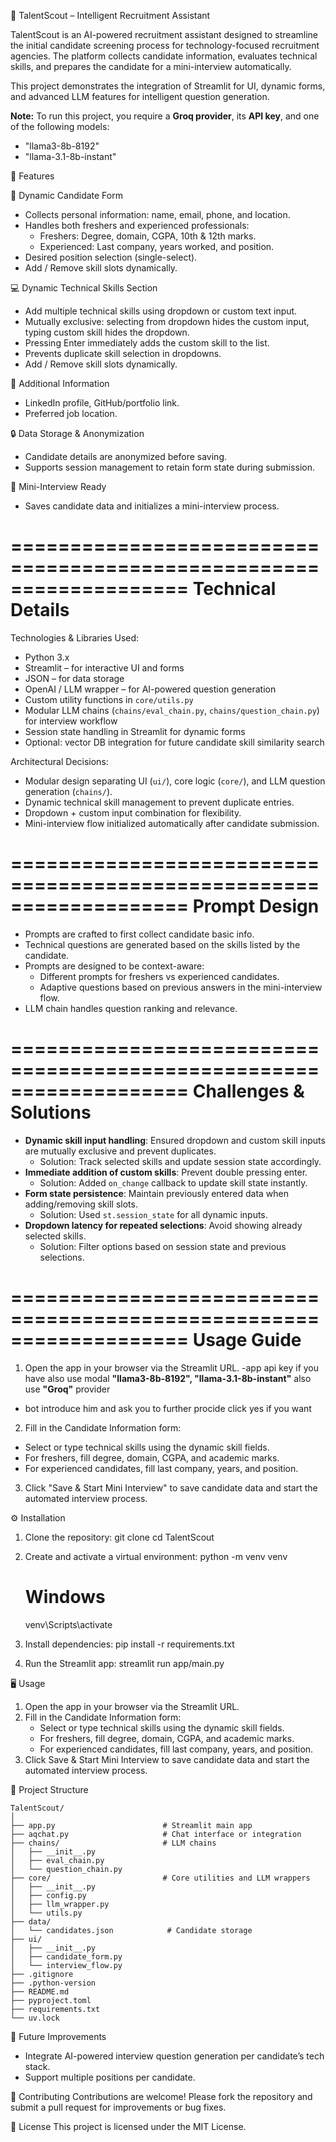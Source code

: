 🚀 TalentScout – Intelligent Recruitment Assistant

TalentScout is an AI-powered recruitment assistant designed to streamline the initial candidate screening process for technology-focused recruitment agencies. The platform collects candidate information, evaluates technical skills, and prepares the candidate for a mini-interview automatically.

This project demonstrates the integration of Streamlit for UI, dynamic forms, and advanced LLM features for intelligent question generation.

**Note:** To run this project, you require a **Groq provider**, its **API key**, and one of the following models:  
- "llama3-8b-8192"  
- "llama-3.1-8b-instant"

🌟 Features

📝 Dynamic Candidate Form
- Collects personal information: name, email, phone, and location.
- Handles both freshers and experienced professionals:
  - Freshers: Degree, domain, CGPA, 10th & 12th marks.
  - Experienced: Last company, years worked, and position.
- Desired position selection (single-select).
- Add / Remove skill slots dynamically.

💻 Dynamic Technical Skills Section
- Add multiple technical skills using dropdown or custom text input.
- Mutually exclusive: selecting from dropdown hides the custom input, typing custom skill hides the dropdown.
- Pressing Enter immediately adds the custom skill to the list.
- Prevents duplicate skill selection in dropdowns.
- Add / Remove skill slots dynamically.

📎 Additional Information
- LinkedIn profile, GitHub/portfolio link.
- Preferred job location.

🔒 Data Storage & Anonymization
- Candidate details are anonymized before saving.
- Supports session management to retain form state during submission.

🎯 Mini-Interview Ready
- Saves candidate data and initializes a mini-interview process.

===================================================================
Technical Details
===================================================================
Technologies & Libraries Used:
- Python 3.x
- Streamlit – for interactive UI and forms
- JSON – for data storage
- OpenAI / LLM wrapper – for AI-powered question generation
- Custom utility functions in `core/utils.py`
- Modular LLM chains (`chains/eval_chain.py`, `chains/question_chain.py`) for interview workflow
- Session state handling in Streamlit for dynamic forms
- Optional: vector DB integration for future candidate skill similarity search

Architectural Decisions:
- Modular design separating UI (`ui/`), core logic (`core/`), and LLM question generation (`chains/`).
- Dynamic technical skill management to prevent duplicate entries.
- Dropdown + custom input combination for flexibility.
- Mini-interview flow initialized automatically after candidate submission.

===================================================================
Prompt Design
===================================================================
- Prompts are crafted to first collect candidate basic info.
- Technical questions are generated based on the skills listed by the candidate.
- Prompts are designed to be context-aware:
  - Different prompts for freshers vs experienced candidates.
  - Adaptive questions based on previous answers in the mini-interview flow.
- LLM chain handles question ranking and relevance.

===================================================================
Challenges & Solutions
===================================================================
- **Dynamic skill input handling**: Ensured dropdown and custom skill inputs are mutually exclusive and prevent duplicates.
  - Solution: Track selected skills and update session state accordingly.
- **Immediate addition of custom skills**: Prevent double pressing enter.
  - Solution: Added `on_change` callback to update skill state instantly.
- **Form state persistence**: Maintain previously entered data when adding/removing skill slots.
  - Solution: Used `st.session_state` for all dynamic inputs.
- **Dropdown latency for repeated selections**: Avoid showing already selected skills.
  - Solution: Filter options based on session state and previous selections.

===================================================================
Usage Guide
===================================================================
1. Open the app in your browser via the Streamlit URL.
-app api key  if  you  have  also use modal **"llama3-8b-8192", "llama-3.1-8b-instant"** also use  **"Groq"** provider
- bot  introduce  him and  ask  you to  further  procide  click  yes  if  you want

2. Fill in the Candidate Information form:
- Select or type technical skills using the dynamic skill fields.
- For freshers, fill degree, domain, CGPA, and academic marks.
- For experienced candidates, fill last company, years, and position.
3. Click "Save & Start Mini Interview" to save candidate data and start the automated interview process.


⚙️ Installation

1. Clone the repository:
   git clone <repository-url>
   cd TalentScout

2. Create and activate a virtual environment:
   python -m venv venv
   # Windows
   venv\Scripts\activate

3. Install dependencies:
   pip install -r requirements.txt

4. Run the Streamlit app:
   streamlit run app/main.py


🖥️ Usage

1. Open the app in your browser via the Streamlit URL.
2. Fill in the Candidate Information form:
   - Select or type technical skills using the dynamic skill fields.
   - For freshers, fill degree, domain, CGPA, and academic marks.
   - For experienced candidates, fill last company, years, and position.
3. Click Save & Start Mini Interview to save candidate data and start the automated interview process.

📁 Project Structure

```
TalentScout/
│
├── app.py                        # Streamlit main app
├── aqchat.py                     # Chat interface or integration
├── chains/                       # LLM chains
│   ├── __init__.py
│   ├── eval_chain.py
│   └── question_chain.py
├── core/                         # Core utilities and LLM wrappers
│   ├── __init__.py
│   ├── config.py
│   ├── llm_wrapper.py
│   └── utils.py
├── data/
│   └── candidates.json            # Candidate storage
├── ui/
│   ├── __init__.py
│   ├── candidate_form.py
│   └── interview_flow.py
├── .gitignore
├── .python-version
├── README.md
├── pyproject.toml
├── requirements.txt
└── uv.lock
```



🔮 Future Improvements
- Integrate AI-powered interview question generation per candidate’s tech stack.
- Support multiple positions per candidate.


🤝 Contributing
Contributions are welcome! Please fork the repository and submit a pull request for improvements or bug fixes.

📜 License
This project is licensed under the MIT License.
